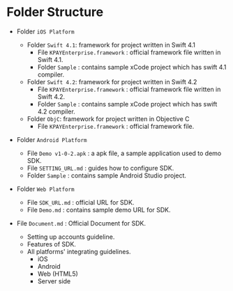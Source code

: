 # Folder Structure

* Folder `iOS Platform`
    - Folder `Swift 4.1`: framework for project written in Swift 4.1
        + File `KPAYEnterprise.framework` : official framework file written in Swift 4.1.
        + Folder `Sample` : contains sample xCode project which has swift 4.1 compiler.
    - Folder `Swift 4.2`: framework for project written in Swift 4.2
        + File `KPAYEnterprise.framework` : official framework file written in Swift 4.2.
        + Folder `Sample` : contains sample xCode project which has swift 4.2 compiler.
    - Folder `ObjC`: framework for project written in Objective C
        + File `KPAYEnterprise.framework` : official framework file.
* Folder `Android Platform`
    - File `Demo v1-0-2.apk` : a apk file, a sample application used to demo SDK.
    - File `SETTING_URL.md` : guides how to configure SDK.
    - Folder `Sample` : contains sample Android Studio project.

* Folder `Web Platform`
    - File `SDK_URL.md` : official URL for SDK.
    - File `Demo.md` : contains sample demo URL for SDK.

* File `Document.md` : Official Document for SDK.
    - Setting up accounts guideline.
    - Features of SDK.
    - All platforms' integrating guidelines.
        + iOS
        + Android
        + Web (HTML5)
        + Server side
